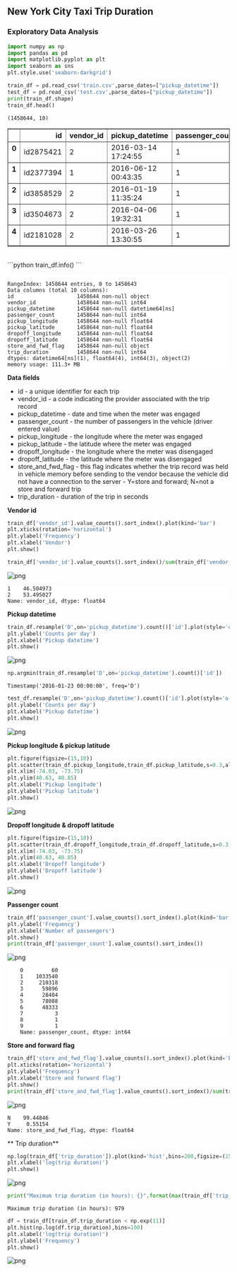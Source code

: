 
## New York City Taxi Trip Duration 

### Exploratory Data Analysis

```python
import numpy as np
import pandas as pd
import matplotlib.pyplot as plt
import seaborn as sns
plt.style.use('seaborn-darkgrid')
```

```python
train_df = pd.read_csv('train.csv',parse_dates=["pickup_datetime"])
test_df = pd.read_csv('test.csv',parse_dates=["pickup_datetime"])
print(train_df.shape)
train_df.head()
```

    (1458644, 10)





<div>
<style>
    .dataframe thead tr:only-child th {
        text-align: right;
    }

    .dataframe thead th {
        text-align: left;
    }

    .dataframe tbody tr th {
        vertical-align: top;
    }
</style>
<table border="1" class="dataframe">
  <thead>
    <tr style="text-align: right;">
      <th></th>
      <th>id</th>
      <th>vendor_id</th>
      <th>pickup_datetime</th>
      <th>passenger_count</th>
      <th>pickup_longitude</th>
      <th>pickup_latitude</th>
      <th>dropoff_longitude</th>
      <th>dropoff_latitude</th>
      <th>store_and_fwd_flag</th>
      <th>trip_duration</th>
    </tr>
  </thead>
  <tbody>
    <tr>
      <th>0</th>
      <td>id2875421</td>
      <td>2</td>
      <td>2016-03-14 17:24:55</td>
      <td>1</td>
      <td>-73.982155</td>
      <td>40.767937</td>
      <td>-73.964630</td>
      <td>40.765602</td>
      <td>N</td>
      <td>455</td>
    </tr>
    <tr>
      <th>1</th>
      <td>id2377394</td>
      <td>1</td>
      <td>2016-06-12 00:43:35</td>
      <td>1</td>
      <td>-73.980415</td>
      <td>40.738564</td>
      <td>-73.999481</td>
      <td>40.731152</td>
      <td>N</td>
      <td>663</td>
    </tr>
    <tr>
      <th>2</th>
      <td>id3858529</td>
      <td>2</td>
      <td>2016-01-19 11:35:24</td>
      <td>1</td>
      <td>-73.979027</td>
      <td>40.763939</td>
      <td>-74.005333</td>
      <td>40.710087</td>
      <td>N</td>
      <td>2124</td>
    </tr>
    <tr>
      <th>3</th>
      <td>id3504673</td>
      <td>2</td>
      <td>2016-04-06 19:32:31</td>
      <td>1</td>
      <td>-74.010040</td>
      <td>40.719971</td>
      <td>-74.012268</td>
      <td>40.706718</td>
      <td>N</td>
      <td>429</td>
    </tr>
    <tr>
      <th>4</th>
      <td>id2181028</td>
      <td>2</td>
      <td>2016-03-26 13:30:55</td>
      <td>1</td>
      <td>-73.973053</td>
      <td>40.793209</td>
      <td>-73.972923</td>
      <td>40.782520</td>
      <td>N</td>
      <td>435</td>
    </tr>
  </tbody>
</table>
</div>

<br>
```python
train_df.info()
```
<pre style="background-color:white"><code><class 'pandas.core.frame.DataFrame'>
RangeIndex: 1458644 entries, 0 to 1458643
Data columns (total 10 columns):
id                    1458644 non-null object
vendor_id             1458644 non-null int64
pickup_datetime       1458644 non-null datetime64[ns]
passenger_count       1458644 non-null int64
pickup_longitude      1458644 non-null float64
pickup_latitude       1458644 non-null float64
dropoff_longitude     1458644 non-null float64
dropoff_latitude      1458644 non-null float64
store_and_fwd_flag    1458644 non-null object
trip_duration         1458644 non-null int64
dtypes: datetime64[ns](1), float64(4), int64(3), object(2)
memory usage: 111.3+ MB</code></pre>

**Data fields**
- id - a unique identifier for each trip
- vendor_id - a code indicating the provider associated with the trip record
- pickup_datetime - date and time when the meter was engaged
- passenger_count - the number of passengers in the vehicle (driver entered value)
- pickup_longitude - the longitude where the meter was engaged
- pickup_latitude - the latitude where the meter was engaged
- dropoff_longitude - the longitude where the meter was disengaged
- dropoff_latitude - the latitude where the meter was disengaged
- store_and_fwd_flag - this flag indicates whether the trip record was held in vehicle memory before sending to the vendor because the vehicle did not have a connection to the server - Y=store and forward; N=not a store and forward trip
- trip_duration - duration of the trip in seconds

**Vendor id**


```python
train_df['vendor_id'].value_counts().sort_index().plot(kind='bar')
plt.xticks(rotation='horizontal')
plt.ylabel('Frequency')
plt.xlabel('Vendor')
plt.show()

train_df['vendor_id'].value_counts().sort_index()/sum(train_df['vendor_id'].value_counts().sort_index())*100
```


![png](images/nyc/output_7_0.png)




<pre style="background-color:white"><code>1    46.504973
2    53.495027
Name: vendor_id, dtype: float64
</code></pre>



**Pickup datetime**


```python
train_df.resample('D',on='pickup_datetime').count()['id'].plot(style='o-')
plt.ylabel('Counts per day')
plt.xlabel('Pickup datetime')
plt.show()
```


![png](images/nyc/output_9_0.png)



```python
np.argmin(train_df.resample('D',on='pickup_datetime').count()['id'])
```




    Timestamp('2016-01-23 00:00:00', freq='D')




```python
test_df.resample('D',on='pickup_datetime').count()['id'].plot(style='o-',c='green')
plt.ylabel('Counts per day')
plt.xlabel('Pickup datetime')
plt.show()
```


![png](images/nyc/output_11_0.png)



**Pickup longitude	& pickup latitude**


```python
plt.figure(figsize=(15,10))
plt.scatter(train_df.pickup_longitude,train_df.pickup_latitude,s=0.3,alpha=0.3)
plt.xlim(-74.03, -73.75)
plt.ylim(40.63, 40.85)
plt.xlabel('Pickup longitude')
plt.ylabel('Pickup latitude')
plt.show()
```


![png](images/nyc/output_14_0.png)


**Dropoff longitude & dropoff latitude**


```python
plt.figure(figsize=(15,10))
plt.scatter(train_df.dropoff_longitude,train_df.dropoff_latitude,s=0.3,alpha=0.2)
plt.xlim(-74.03, -73.75)
plt.ylim(40.63, 40.85)
plt.xlabel('Dropoff longitude')
plt.ylabel('Dropoff latitude')
plt.show()
```


![png](images/nyc/output_16_0.png)


**Passenger count**


```python
train_df['passenger_count'].value_counts().sort_index().plot(kind='bar')
plt.ylabel('Frequency')
plt.xlabel('Number of passengers')
plt.show()
print(train_df['passenger_count'].value_counts().sort_index())
```


![png](images/nyc/output_18_0.png)


<pre style="background-color:white"><code>    0         60
    1    1033540
    2     210318
    3      59896
    4      28404
    5      78088
    6      48333
    7          3
    8          1
    9          1
    Name: passenger_count, dtype: int64
</code></pre>


**Store and forward flag**


```python
train_df['store_and_fwd_flag'].value_counts().sort_index().plot(kind='bar')
plt.xticks(rotation='horizontal')
plt.ylabel('Frequency')
plt.xlabel('Store and forward flag')
plt.show()
print(train_df['store_and_fwd_flag'].value_counts().sort_index()/sum(train_df['store_and_fwd_flag'].value_counts().sort_index())*100)
```


![png](images/nyc/output_20_0.png)


    N    99.44846
    Y     0.55154
    Name: store_and_fwd_flag, dtype: float64


** Trip duration**


```python
np.log(train_df['trip_duration']).plot(kind='hist',bins=200,figsize=(15,5))
plt.xlabel('log(trip duration)')
plt.show()
```


![png](images/nyc/output_22_0.png)



```python
print("Maximum trip duration (in hours): {}".format(max(train_df['trip_duration'])//3600))
```

    Maximum trip duration (in hours): 979



```python
df = train_df[train_df.trip_duration < np.exp(11)]
plt.hist(np.log(df.trip_duration),bins=100)
plt.xlabel('log(trip duration)')
plt.ylabel('Frequency')
plt.show()
```


![png](images/nyc/output_24_0.png)


